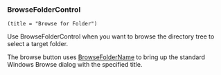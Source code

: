 ### BrowseFolderControl

``` suneido
(title = "Browse for Folder")
```

Use BrowseFolderControl when you want to browse the directory tree to select a target folder.

The browse button uses 
[BrowseFolderName](<BrowseFolderName.md>)
to bring up the standard Windows Browse dialog with the specified title.